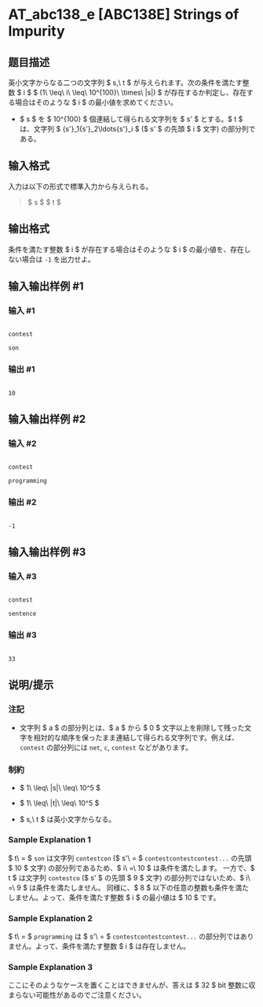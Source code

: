 # AT_abc138_e [ABC138E] Strings of Impurity

## 题目描述

[problemUrl]: https://atcoder.jp/contests/abc138/tasks/abc138_e

英小文字からなる二つの文字列 $ s,\ t $ が与えられます。次の条件を満たす整数 $ i $ $ (1\ \leq\ i\ \leq\ 10^{100}\ \times\ |s|) $ が存在するか判定し、存在する場合はそのような $ i $ の最小値を求めてください。

- $ s $ を $ 10^{100} $ 個連結して得られる文字列を $ s' $ とする。$ t $ は、文字列 $ {s'}_1{s'}_2\ldots{s'}_i $ ($ s' $ の先頭 $ i $ 文字) の部分列である。

## 输入格式

入力は以下の形式で標準入力から与えられる。

> $ s $ $ t $

## 输出格式

条件を満たす整数 $ i $ が存在する場合はそのような $ i $ の最小値を、存在しない場合は `-1` を出力せよ。

## 输入输出样例 #1

### 输入 #1

```
contest
son
```

### 输出 #1

```
10
```

## 输入输出样例 #2

### 输入 #2

```
contest
programming
```

### 输出 #2

```
-1
```

## 输入输出样例 #3

### 输入 #3

```
contest
sentence
```

### 输出 #3

```
33
```

## 说明/提示

### 注記

- 文字列 $ a $ の部分列とは、$ a $ から $ 0 $ 文字以上を削除して残った文字を相対的な順序を保ったまま連結して得られる文字列です。例えば、`contest` の部分列には `net`, `c`, `contest` などがあります。

### 制約

- $ 1\ \leq\ |s|\ \leq\ 10^5 $
- $ 1\ \leq\ |t|\ \leq\ 10^5 $
- $ s,\ t $ は英小文字からなる。

### Sample Explanation 1

$ t\ = $ `son` は文字列 `contestcon` ($ s'\ = $ `contestcontestcontest...` の先頭 $ 10 $ 文字) の部分列であるため、$ i\ =\ 10 $ は条件を満たします。 一方で、$ t $ は文字列 `contestco` ($ s' $ の先頭 $ 9 $ 文字) の部分列ではないため、$ i\ =\ 9 $ は条件を満たしません。 同様に、$ 8 $ 以下の任意の整数も条件を満たしません。よって、条件を満たす整数 $ i $ の最小値は $ 10 $ です。

### Sample Explanation 2

$ t\ = $ `programming` は $ s'\ = $ `contestcontestcontest...` の部分列ではありません。よって、条件を満たす整数 $ i $ は存在しません。

### Sample Explanation 3

ここにそのようなケースを置くことはできませんが、答えは $ 32 $ bit 整数に収まらない可能性があるのでご注意ください。